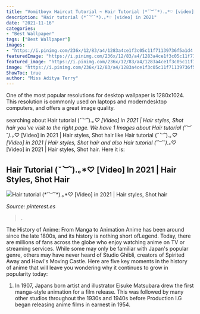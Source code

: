 ```yaml
---
title: "Vomitboyx Haircut Tutorial ~ Hair Tutorial (*˘︶˘*).｡*♡ [video] In 2021"
description: "Hair tutorial (*˘︶˘*).｡*♡ [video] in 2021"
date: "2021-11-16"
categories:
- "Best Wallpaper"
tags: ["Best Wallpaper"]
images:
- "https://i.pinimg.com/236x/12/83/a4/1283a4ce1f3c05c11f71139736f5a1d4.jpg?nii=t"
featuredImage: "https://i.pinimg.com/236x/12/83/a4/1283a4ce1f3c05c11f71139736f5a1d4.jpg?nii=t"
featured_image: "https://i.pinimg.com/236x/12/83/a4/1283a4ce1f3c05c11f71139736f5a1d4.jpg?nii=t"
image: "https://i.pinimg.com/236x/12/83/a4/1283a4ce1f3c05c11f71139736f5a1d4.jpg?nii=t"
ShowToc: true
author: "Miss Aditya Terry"
---
```



One of the most popular resolutions for desktop wallpaper is 1280x1024. This resolution is commonly used on laptops and moderndesktop computers, and offers a great image quality.

	

		
searching about Hair tutorial (*˘︶˘*).｡*♡ [Video] in 2021 | Hair styles, Shot hair you've visit to the right page. We have 1 Images about Hair tutorial (*˘︶˘*).｡*♡ [Video] in 2021 | Hair styles, Shot hair like Hair tutorial (*˘︶˘*).｡*♡ [Video] in 2021 | Hair styles, Shot hair and also Hair tutorial (*˘︶˘*).｡*♡ [Video] in 2021 | Hair styles, Shot hair. Here it is:
		
    
## Hair Tutorial (*˘︶˘*).｡*♡ [Video] In 2021 | Hair Styles, Shot Hair

<img loading=lazy src="https://i.pinimg.com/236x/12/83/a4/1283a4ce1f3c05c11f71139736f5a1d4.jpg?nii=t" onerror="this.onerror=null;this.src='https://tse2.mm.bing.net/th?id=OIP.WVPj2pzrp3a6fYE94Q6zNwAAAA&amp;pid=15.1';" alt="Hair tutorial (*˘︶˘*).｡*♡ [Video] in 2021 | Hair styles, Shot hair">

_Source: pinterest.es_

>. 

	

The History of Anime: From Manga to Animation
Anime has been around since the late 1800s, and its history is nothing short ofLegend. Today, there are millions of fans across the globe who enjoy watching anime on TV or streaming services. While some may only be familiar with Japan's popular genre, others may have never heard of Studio Ghibli, creators of Spirited Away and Howl's Moving Castle. Here are five key moments in the history of anime that will leave you wondering why it continues to grow in popularity today:
1) In 1907, Japans born artist and illustrator Eisuke Matsubara drew the first manga-style animation for a film release. This was followed by many other studios throughout the 1930s and 1940s before Production I.G began releasing anime films in earnest in 1954.

